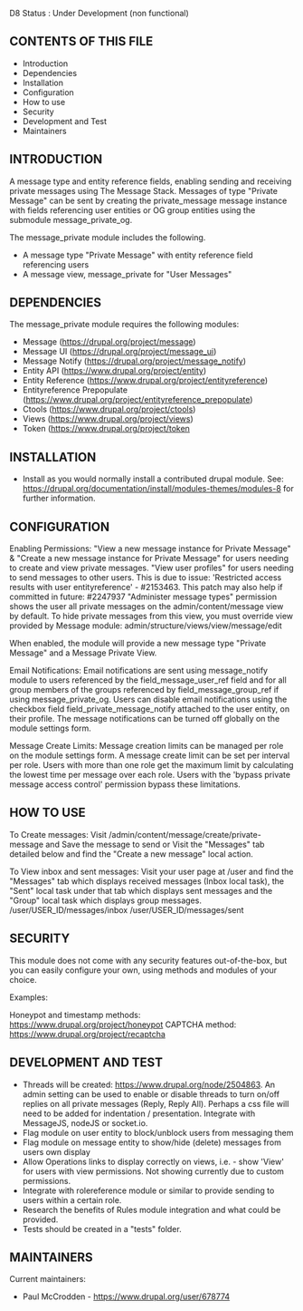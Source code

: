D8 Status : Under Development (non functional)

CONTENTS OF THIS FILE
---------------------
 * Introduction
 * Dependencies
 * Installation
 * Configuration
 * How to use
 * Security
 * Development and Test
 * Maintainers


INTRODUCTION
------------
A message type and entity reference fields, enabling sending and receiving 
private messages using The Message Stack. Messages of type "Private Message" can 
be sent by creating the private_message message instance with fields referencing 
user entities or OG group entities using the submodule message_private_og.

The message_private module includes the following.
+ A message type "Private Message" with entity reference field referencing users
+ A message view, message_private for "User Messages"


DEPENDENCIES
------------
The message_private module requires the following modules:
 * Message (https://drupal.org/project/message)
 * Message UI (https://drupal.org/project/message_ui)
 * Message Notify (https://drupal.org/project/message_notify)
 * Entity API (https://www.drupal.org/project/entity)
 * Entity Reference (https://www.drupal.org/project/entityreference)
 * Entityreference Prepopulate 
   (https://www.drupal.org/project/entityreference_prepopulate)
 * Ctools (https://www.drupal.org/project/ctools)
 * Views (https://www.drupal.org/project/views)
 * Token (https://www.drupal.org/project/token


INSTALLATION
------------
 * Install as you would normally install a contributed drupal module. See:
   https://drupal.org/documentation/install/modules-themes/modules-8
   for further information.


CONFIGURATION
-------------
Enabling Permissions: 
"View a new message instance for Private Message" &
"Create a new message instance for Private Message" for users needing to create
and view private messages.
"View user profiles" for users needing to send messages to other users. This is
due to issue: 'Restricted access results with user entityreference' - #2153463.
This patch may also help if committed in future: #2247937
"Administer message types" permission shows the user all private messages on the 
admin/content/message view by default. To hide private messages from this view, 
you must override view provided by Message module:
admin/structure/views/view/message/edit

When enabled, the module will provide a new message type "Private Message" and a 
Message Private View.

Email Notifications:
Email notifications are sent using message_notify module to users referenced by 
the field_message_user_ref field and for all group members of the groups 
referenced by field_message_group_ref if using message_private_og. Users can
disable email notifications using the checkbox field 
field_private_message_notify attached to the user entity, on their profile. The
message notifications can be turned off globally on the module settings form.

Message Create Limits:
Message creation limits can be managed per role on the module settings form. A
message create limit can be set per interval per role. Users with more than one
role get the maximum limit by calculating the lowest time per message over each 
role. Users with the 'bypass private message access control' permission bypass
these limitations.


HOW TO USE
----------
To Create messages:
Visit /admin/content/message/create/private-message and Save the message to send
or
Visit the "Messages" tab detailed below and find the "Create a new message" 
local action.

To View inbox and sent messages:
Visit your user page at /user and find the "Messages" tab which displays 
received messages (Inbox local task), the "Sent" local task under that tab which
displays sent messages and the "Group" local task which displays group messages.
  /user/USER_ID/messages/inbox
  /user/USER_ID/messages/sent

SECURITY
--------
This module does not come with any security features out-of-the-box, but you can
easily configure your own, using methods and modules of your choice.

Examples:

Honeypot and timestamp methods: https://www.drupal.org/project/honeypot
CAPTCHA method: https://www.drupal.org/project/recaptcha


DEVELOPMENT AND TEST
--------------------
 * Threads will be created: https://www.drupal.org/node/2504863. 
   An admin setting can be used to enable or disable threads to turn on/off 
   replies on all private messages (Reply, Reply All). Perhaps a css file will 
   need to be added for indentation / presentation. Integrate with MessageJS,
   nodeJS or socket.io.
 * Flag module on user entity to block/unblock users from messaging them
 * Flag module on message entity to show/hide (delete) messages from users own 
   display
 * Allow Operations links to display correctly on views, i.e. - show 'View' for
   users with view permissions. Not showing currently due to custom permissions.
 * Integrate with rolereference module or similar to provide sending to users
   within a certain role.
 * Research the benefits of Rules module integration and what could be provided.
 * Tests should be created in a "tests" folder.

MAINTAINERS
-----------
Current maintainers:
 * Paul McCrodden - https://www.drupal.org/user/678774
